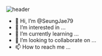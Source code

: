![header](https://capsule-render.vercel.app/api?type=Slice&color=816AFF&height=300&section=header&text=Seung%20Jae&fontSize=90&fontColor=ffffff)




- 👋 Hi, I’m @SeungJae79
- 👀 I’m interested in ...
- 🌱 I’m currently learning ...
- 💞️ I’m looking to collaborate on ...
- 📫 How to reach me ...

<!---
SeungJae79/SeungJae79 is a ✨ special ✨ repository because its `README.md` (this file) appears on your GitHub profile.
You can click the Preview link to take a look at your changes.
--->
